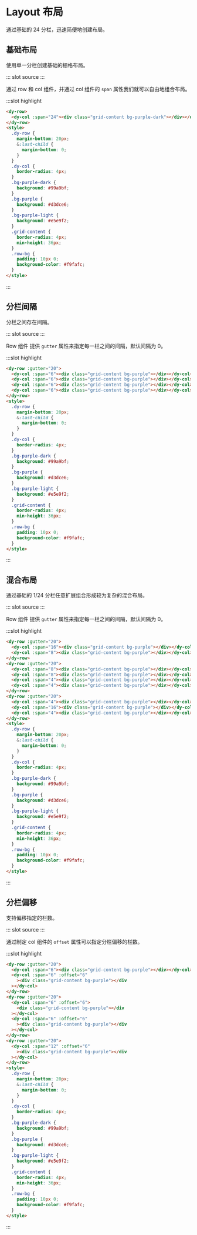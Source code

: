 # Layout 布局

通过基础的 24 分栏，迅速简便地创建布局。

## 基础布局

使用单一分栏创建基础的栅格布局。

<demo-block>
::: slot source
<layout-test1></layout-test1>
:::

通过 row 和 col 组件，并通过 col 组件的 `span` 属性我们就可以自由地组合布局。

:::slot highlight

```html
<dy-row>
  <dy-col :span="24"><div class="grid-content bg-purple-dark"></div></dy-col>
</dy-row>
<style>
  .dy-row {
    margin-bottom: 20px;
    &:last-child {
      margin-bottom: 0;
    }
  }
  .dy-col {
    border-radius: 4px;
  }
  .bg-purple-dark {
    background: #99a9bf;
  }
  .bg-purple {
    background: #d3dce6;
  }
  .bg-purple-light {
    background: #e5e9f2;
  }
  .grid-content {
    border-radius: 4px;
    min-height: 36px;
  }
  .row-bg {
    padding: 10px 0;
    background-color: #f9fafc;
  }
</style>
```

:::
</demo-block>

## 分栏间隔

分栏之间存在间隔。

<demo-block>

::: slot source
<layout-test2></layout-test2>
:::

Row 组件 提供 `gutter` 属性来指定每一栏之间的间隔，默认间隔为 0。

:::slot highlight

```html
<dy-row :gutter="20">
  <dy-col :span="6"><div class="grid-content bg-purple"></div></dy-col>
  <dy-col :span="6"><div class="grid-content bg-purple"></div></dy-col>
  <dy-col :span="6"><div class="grid-content bg-purple"></div></dy-col>
  <dy-col :span="6"><div class="grid-content bg-purple"></div></dy-col>
</dy-row>
<style>
  .dy-row {
    margin-bottom: 20px;
    &:last-child {
      margin-bottom: 0;
    }
  }
  .dy-col {
    border-radius: 4px;
  }
  .bg-purple-dark {
    background: #99a9bf;
  }
  .bg-purple {
    background: #d3dce6;
  }
  .bg-purple-light {
    background: #e5e9f2;
  }
  .grid-content {
    border-radius: 4px;
    min-height: 36px;
  }
  .row-bg {
    padding: 10px 0;
    background-color: #f9fafc;
  }
</style>
```

:::
</demo-block>

## 混合布局

通过基础的 1/24 分栏任意扩展组合形成较为复杂的混合布局。

<demo-block>

::: slot source
<layout-test3></layout-test3>
:::

Row 组件 提供 `gutter` 属性来指定每一栏之间的间隔，默认间隔为 0。

:::slot highlight

```html
<dy-row :gutter="20">
  <dy-col :span="16"><div class="grid-content bg-purple"></div></dy-col>
  <dy-col :span="8"><div class="grid-content bg-purple"></div></dy-col>
</dy-row>
<dy-row :gutter="20">
  <dy-col :span="8"><div class="grid-content bg-purple"></div></dy-col>
  <dy-col :span="8"><div class="grid-content bg-purple"></div></dy-col>
  <dy-col :span="4"><div class="grid-content bg-purple"></div></dy-col>
  <dy-col :span="4"><div class="grid-content bg-purple"></div></dy-col>
</dy-row>
<dy-row :gutter="20">
  <dy-col :span="4"><div class="grid-content bg-purple"></div></dy-col>
  <dy-col :span="16"><div class="grid-content bg-purple"></div></dy-col>
  <dy-col :span="4"><div class="grid-content bg-purple"></div></dy-col>
</dy-row>
<style>
  .dy-row {
    margin-bottom: 20px;
    &:last-child {
      margin-bottom: 0;
    }
  }
  .dy-col {
    border-radius: 4px;
  }
  .bg-purple-dark {
    background: #99a9bf;
  }
  .bg-purple {
    background: #d3dce6;
  }
  .bg-purple-light {
    background: #e5e9f2;
  }
  .grid-content {
    border-radius: 4px;
    min-height: 36px;
  }
  .row-bg {
    padding: 10px 0;
    background-color: #f9fafc;
  }
</style>
```

:::
</demo-block>

## 分栏偏移

支持偏移指定的栏数。

<demo-block>

::: slot source
<layout-test4></layout-test4>
:::

通过制定 col 组件的 `offset` 属性可以指定分栏偏移的栏数。

:::slot highlight

```html
<dy-row :gutter="20">
  <dy-col :span="6"><div class="grid-content bg-purple"></div></dy-col>
  <dy-col :span="6" :offset="6"
    ><div class="grid-content bg-purple"></div
  ></dy-col>
</dy-row>
<dy-row :gutter="20">
  <dy-col :span="6" :offset="6">
    <div class="grid-content bg-purple"></div
  ></dy-col>
  <dy-col :span="6" :offset="6"
    ><div class="grid-content bg-purple"></div
  ></dy-col>
</dy-row>
<dy-row :gutter="20">
  <dy-col :span="12" :offset="6"
    ><div class="grid-content bg-purple"></div
  ></dy-col>
</dy-row>
<style>
  .dy-row {
    margin-bottom: 20px;
    &:last-child {
      margin-bottom: 0;
    }
  }
  .dy-col {
    border-radius: 4px;
  }
  .bg-purple-dark {
    background: #99a9bf;
  }
  .bg-purple {
    background: #d3dce6;
  }
  .bg-purple-light {
    background: #e5e9f2;
  }
  .grid-content {
    border-radius: 4px;
    min-height: 36px;
  }
  .row-bg {
    padding: 10px 0;
    background-color: #f9fafc;
  }
</style>
```

:::
</demo-block>
